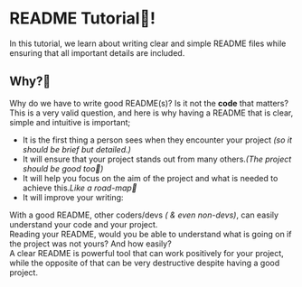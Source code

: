 # README Tutorial📖!
In this tutorial, we learn about writing clear and simple README files while ensuring that all important details are included.<br>

## Why?🤔
Why do we have to write good README(s)? Is it not the **code** that matters?<br>
This is a very valid question, and here is why having a README that is clear, simple and intuitive is important;
- It is the first thing a person sees when they encounter your project *(so it should be brief but detailed.)* 
- It will ensure that your project stands out from many others.*(The project should be good too💯)*
- It will help you focus on the aim of the project and what is needed to achieve this.*Like a road-map🐾*
- It will improve your writing:

With a good README, other coders/devs *( & even non-devs)*, can easily understand your code and your project.<br>
Reading your README, would you be able to understand what is going on if the project was not yours? And how easily?<br>
A clear README is powerful tool that can work positively for your project, while the opposite of that can be very destructive despite having a good project.  